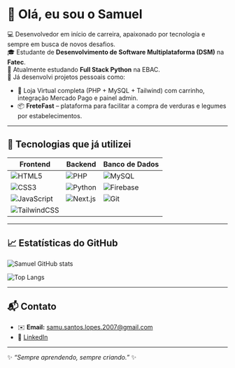 # 👋 Olá, eu sou o Samuel  

💻 Desenvolvedor em início de carreira, apaixonado por tecnologia e sempre em busca de novos desafios.  
🎓 Estudante de **Desenvolvimento de Software Multiplataforma (DSM)** na **Fatec**.  
🚀 Atualmente estudando **Full Stack Python** na EBAC.  
🌱 Já desenvolvi projetos pessoais como:  
- 🛒 Loja Virtual completa (PHP + MySQL + Tailwind) com carrinho, integração Mercado Pago e painel admin. 
- 📦 **FreteFast** – plataforma para facilitar a compra de verduras e legumes por estabelecimentos.  

---

## 🚀 Tecnologias que já utilizei  


<div align="center">

| Frontend | Backend | Banco de Dados |
|----------|---------|----------------|
| ![HTML5](https://img.shields.io/badge/HTML5-E34F26?style=for-the-badge&logo=html5&logoColor=fff) | ![PHP](https://img.shields.io/badge/PHP-777BB4?style=for-the-badge&logo=php&logoColor=fff) | ![MySQL](https://img.shields.io/badge/MySQL-4479A1?style=for-the-badge&logo=mysql&logoColor=fff) |
| ![CSS3](https://img.shields.io/badge/CSS3-1572B6?style=for-the-badge&logo=css3&logoColor=fff) | ![Python](https://img.shields.io/badge/Python-3776AB?style=for-the-badge&logo=python&logoColor=fff) | ![Firebase](https://img.shields.io/badge/Firebase-FFCA28?style=for-the-badge&logo=firebase&logoColor=000) |
| ![JavaScript](https://img.shields.io/badge/JavaScript-F7DF1E?style=for-the-badge&logo=javascript&logoColor=000) | ![Next.js](https://img.shields.io/badge/Next.js-000000?style=for-the-badge&logo=next.js&logoColor=fff) | ![Git](https://img.shields.io/badge/Git-F05032?style=for-the-badge&logo=git&logoColor=fff) |
| ![TailwindCSS](https://img.shields.io/badge/Tailwind_CSS-38B2AC?style=for-the-badge&logo=tailwind-css&logoColor=fff) | | |

</div>

---

## 📈 Estatísticas do GitHub  

![Samuel GitHub stats](https://github-readme-stats-sigma-five.vercel.app/api?username=Rlopes2005&show_icons=true&theme=tokyonight)  

![Top Langs](https://github-readme-stats-sigma-five.vercel.app/api/top-langs/?username=Rlopes2005&layout=compact&theme=tokyonight)  

---

## 📬 Contato  
- ✉️ **Email:** samu.santos.lopes.2007@gmail.com
- 💼 [LinkedIn](https://www.linkedin.com/in/samuel-lopes-6b2492287/)  

---

✨ _“Sempre aprendendo, sempre criando.”_ ✨
